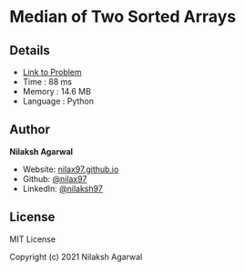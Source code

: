 # Median of Two Sorted Arrays


## Details

* [Link to Problem](https://leetcode.com/problems/median-of-two-sorted-arrays/)
* Time : 88 ms
* Memory : 14.6 MB
* Language : Python

## Author

**Nilaksh Agarwal**

* Website: [nilax97.github.io](https://nilax97.github.io/)
* Github: [@nilax97](https://github.com/nilax97)
* LinkedIn: [@nilaksh97](https://linkedin.com/in/nilaksh97)

## License

MIT License

Copyright (c) 2021 Nilaksh Agarwal
